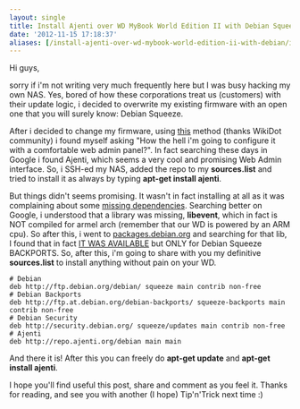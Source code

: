 ```yaml
---
layout: single
title: Install Ajenti over WD MyBook World Edition II with Debian Squeeze
date: '2012-11-15 17:18:37'
aliases: [/install-ajenti-over-wd-mybook-world-edition-ii-with-debian/index.html]
---
```


Hi guys,

sorry if i'm not writing very much frequently here but I was busy hacking my own NAS. Yes, bored of how these corporations treat us (customers) with their update logic, i decided to overwrite my existing firmware with an open one that you will surely know: Debian Squeeze.

After i decided to change my firmware, using [this](http://mybookworld.wikidot.com/forum/t-304045/how-to:debian-on-mybook-white-light "Debian on MyBook White Light") method (thanks WikiDot community) i found myself asking "How the hell i'm going to configure it with a comfortable web admin panel?". In fact searching these days in Google i found Ajenti, which seems a very cool and promising Web Admin interface. So, i SSH-ed my NAS, added the repo to my **sources.list** and tried to install it as always by typing **apt-get install ajenti**.

But things didn't seems promising. It wasn't in fact installing at all as it was complaining about some [missing dependencies](https://bugs.launchpad.net/ajenti/+bug/876403 "Can't install Ajenti on Debian Squeeze"). Searching better on Google, i understood that a library was missing, **libevent**, which in fact is NOT compiled for armel arch (remember that our WD is powered by an ARM cpu). So after this, i went to [packages.debian.org](http://packages.debian.org "Debian Packages Repo") and searching for that lib, I found that in fact [IT WAS AVAILABLE](http://packages.debian.org/squeeze-backports/libevent-dev "libevent squeeze backport") but ONLY for Debian Squeeze BACKPORTS. So, after this, i'm going to share with you my definitive **sources.list** to install anything without pain on your WD.

```
# Debian
deb http://ftp.debian.org/debian/ squeeze main contrib non-free
# Debian Backports
deb http://ftp.at.debian.org/debian-backports/ squeeze-backports main contrib non-free
# Debian Security
deb http://security.debian.org/ squeeze/updates main contrib non-free
# Ajenti
deb http://repo.ajenti.org/debian main main
```

And there it is! After this you can freely do **apt-get update** and **apt-get install ajenti**.

I hope you'll find useful this post, share and comment as you feel it.
Thanks for reading, and see you with another (I hope) Tip'n'Trick next time :)